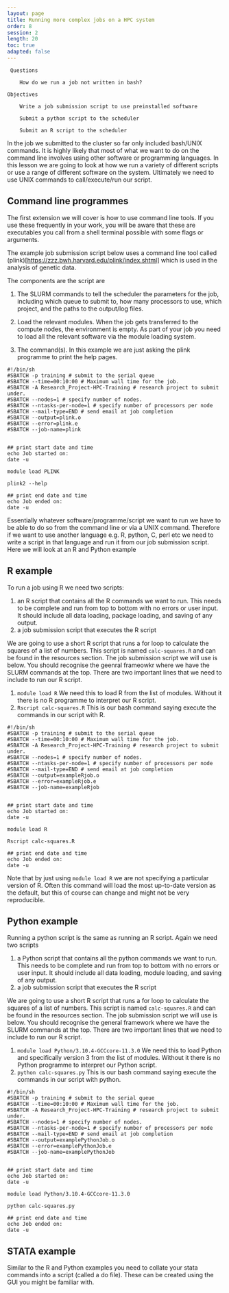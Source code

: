 ```yaml
---
layout: page
title: Running more complex jobs on a HPC system 
order: 8
session: 2
length: 20
toc: true
adapted: false
---
```


     Questions

        How do we run a job not written in bash?

    Objectives

        Write a job submission script to use preinstalled software

        Submit a python script to the scheduler

        Submit an R script to the scheduler


In the job we submitted to the cluster so far only included bash/UNIX commands. It is highly likely that most of what we want to do on the command line involves using other software or programming languages. In this lesson we are going to look at how we run a variety of different scripts or use a range of different software on the system. Ultimately we need to use UNIX commands to call/execute/run our script.

## Command line programmes

The first extension we will cover is how to use command line tools. If you use these frequently in your work, you will be aware that these are executables you call from a shell terminal possible with some flags or arguments. 

The example job submission script below uses a command line tool called (plink)[https://zzz.bwh.harvard.edu/plink/index.shtml] which is used in the analysis of genetic data. 

The components are the script are 

1. The SLURM commands to tell the scheduler the parameters for the job, including which queue to submit to, how many processors to use, which project, and the paths to the output/log files. 

2. Load the relevant modules. When the job gets transferred to the compute nodes, the environment is empty. As part of your job you need to load all the relevant software via the module loading system. 

3. The command(s). In this example we are just asking the plink programme to print the help pages.

```
#!/bin/sh
#SBATCH -p training # submit to the serial queue
#SBATCH --time=00:10:00 # Maximum wall time for the job.
#SBATCH -A Research_Project-HPC-Training # research project to submit under. 
#SBATCH --nodes=1 # specify number of nodes.
#SBATCH --ntasks-per-node=1 # specify number of processors per node
#SBATCH --mail-type=END # send email at job completion 
#SBATCH --output=plink.o
#SBATCH --error=plink.e
#SBATCH --job-name=plink


## print start date and time
echo Job started on:
date -u

module load PLINK

plink2 --help

## print end date and time
echo Job ended on:
date -u

```

Essentially whatever software/programme/script we want to run we have to be able to do so from the command line or via a UNIX command. Therefore if we want to use another language e.g. R, python, C, perl etc we need to write a script in that language and run it from our job submission script. Here we will look at an R and Python example

## R example

To run a job using R we need two scripts: 

1) an R script that contains all the R commands we want to run. This needs to be complete and run from top to bottom with no errors or user input. It should include all data loading, package loading, and saving of any output.
2) a job submission script that executes the R script

We are going to use a short R script that runs a for loop to calculate the squares of a list of numbers. This script is named `calc-squares.R` and can be found in the resources section. The job submission script we will use is below. You should recognise the geenral frameowkr where we have the SLURM commands at the top. There are two important lines that we need to include to run our R script.

1. `module load R` We need this to load R from the list of modules. Without it there is no R programme to interpret our R script.
2. `Rscript calc-squares.R` This is our bash command saying execute the commands in our script with R.


```
#!/bin/sh
#SBATCH -p training # submit to the serial queue
#SBATCH --time=00:10:00 # Maximum wall time for the job.
#SBATCH -A Research_Project-HPC-Training # research project to submit under. 
#SBATCH --nodes=1 # specify number of nodes.
#SBATCH --ntasks-per-node=1 # specify number of processors per node
#SBATCH --mail-type=END # send email at job completion 
#SBATCH --output=exampleRjob.o
#SBATCH --error=exampleRjob.e
#SBATCH --job-name=exampleRjob


## print start date and time
echo Job started on:
date -u

module load R

Rscript calc-squares.R

## print end date and time
echo Job ended on:
date -u
```

Note that by just using `module load R` we are not specifying a particular version of R. Often this command will load the most up-to-date version as the default, but this of course can change and might not be very reproducible.  

## Python example

Running a python script is the same as running an R script. Again we need two scripts 

1) a Python script that contains all the python commands we want to run. This needs to be complete and run from top to bottom with no errors or user input. It should include all data loading, module loading, and saving of any output.
2) a job submission script that executes the R script

We are going to use a short R script that runs a for loop to calculate the squares of a list of numbers. This script is named `calc-squares.R` and can be found in the resources section. The job submission script we will use is below. You should recognise the general framework where we have the SLURM commands at the top. There are two important lines that we need to include to run our R script.

1. `module load Python/3.10.4-GCCcore-11.3.0` We need this to load Python and specifically version 3 from the list of modules. Without it there is no Python programme to interpret our Python script.
2. `python calc-squares.py` This is our bash command saying execute the commands in our script with python.

```
#!/bin/sh
#SBATCH -p training # submit to the serial queue
#SBATCH --time=00:10:00 # Maximum wall time for the job.
#SBATCH -A Research_Project-HPC-Training # research project to submit under. 
#SBATCH --nodes=1 # specify number of nodes.
#SBATCH --ntasks-per-node=1 # specify number of processors per node
#SBATCH --mail-type=END # send email at job completion 
#SBATCH --output=examplePythonJob.o
#SBATCH --error=examplePythonJob.e
#SBATCH --job-name=examplePythonJob


## print start date and time
echo Job started on:
date -u

module load Python/3.10.4-GCCcore-11.3.0

python calc-squares.py

## print end date and time
echo Job ended on:
date -u
```

## STATA example

Similar to the R and Python examples you need to collate your stata commands into a script (called a do file). These can be created using the GUI you might be familiar with.

